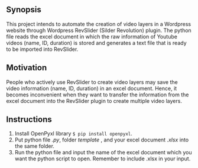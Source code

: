 ## Synopsis
This project intends to automate the creation of video layers in a Wordpress website through Wordpress RevSlider (Silder Revolution) plugin. 
The python file reads the excel document in which the raw information of Youtube videos (name, ID, duration) is stored and generates a text file that is ready to be imported into RevSlider.

## Motivation
People who actively use RevSlider to create video layers may save the video information (name, ID, duration) in an excel document. Hence, it becomes inconvenient when they want to transfer the information from the excel document into the RevSlider plugin to create multiple video layers. 

## Instructions
1. Install OpenPyxl library `$ pip install openpyxl`.
2. Put python file *.py*, folder *template* , and your excel document *.xlsx* into the same folder.
3. Run the python file and input the name of the excel document which you want the python script to open. Remember to include .xlsx in your input.  
